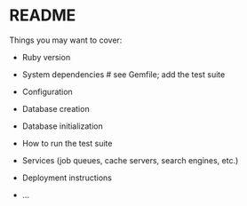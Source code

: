 # README

Things you may want to cover:

* Ruby version

* System dependencies # see Gemfile; add the test suite 

* Configuration

* Database creation

* Database initialization

* How to run the test suite

* Services (job queues, cache servers, search engines, etc.)

* Deployment instructions

* ...
